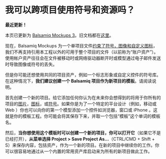 # 我可以跨项目使用符号和资源吗？

**最近更新！**

本页已更新为 [Balsamiq Mockups 3](http://balsamiq.com/products/mockups)。旧文档都在[这里](http://media.balsamiq.com/files/Balsamiq_Mockups_v1-v2_Docs.pdf)。

现在，Balsamiq Mockups 为一个单项目文件[约束了符号，图像和自定义图标](http://support.balsamiq.com/customer/portal/articles/1844131#projects)，我们不再支持引用本工程以外的可用于整个项目的文件（以前称为“账户资产”）。使用帐户资产往往会在文件被移动时或网络驱动器断开时或模型通过电子邮件发送时导致图像或符号的丢失。   
 
但是你可能还想使用共同的项目资产，例如一个标志形象或自定义控件的符号库。在这种情况下，**我们建议创建一个 Balsamiq 项目作为新项目的模板**。请阅读说明。  

首先创建一个新的项目。给它添加任何你认为在未来你会想得到的将用于你所有的项目的[图片](http://support.balsamiq.com/customer/portal/articles/110401)，[图标](http://support.balsamiq.com/customer/portal/articles/110202#custom)，或[符号](http://support.balsamiq.com/customer/portal/articles/110439)。如果你是为了一个特定的平台设计（例如，移动或 Web ）你也可以向你的第一个模型添加一个控件如浏览器，窗口或 iPhone 。这就是你的模板工程。你可能会将其保存下来，并取一个包括“模板”这个单词的模板名。  

然后，**当你想使用这个模板时可以创建一个新的项目，你可以打开它**（如果它不是已经打开），**从菜单选择 Project > Save Project As...**（CTRL/CMD + Shift + S）来保存内容，包括资产，作为一个新的项目。在新的项目中继续你的工作。你可以很容易地通过从一个内置的常用资产库启动来为所有的新项目做此工作。

